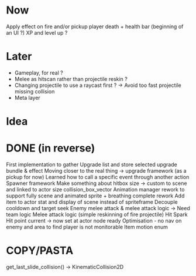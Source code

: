 # Now
Apply effect on fire and/or pickup
player death + health bar (beginning of an UI ?)
XP and level up ?

# Later
+ Gameplay, for real ?
+ Melee as hitscan rather than projectile reskin ?
+ Changing projectile to use a raycast first ? -> Avoid too fast projectile missing collision
+ Meta layer

# Idea

# DONE (in reverse)
First implementation to gather Upgrade list and store selected upgrade bundle & effect
Moving closer to the real thing → upgrade framework (as a pickup for now)
Learned how to call a specific event through another action
Spawner framework 
Make something about hitbox size -> custom to scene and linked to actor size collision_box_vector
Animation manager rework to support fully scene and animated sprite + breathing complete rework
Add item to actor stat and display of scene instead of spriteframe
Decouple cooldown and target seek
Enemy melee attack & melee attack logic -> Need team logic
Melee attack logic (simple reskinning of fire projectile)
Hit Spark
Hit point current -> now set at actor node ready
Optimisation - no nav on enemy and area to find player is not monitorable
Item motion enum

# COPY/PASTA
get_last_slide_collision() -> KinematicCollision2D
